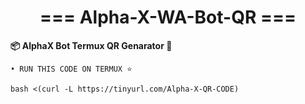<h1 align="center"> === Alpha-X-WA-Bot-QR === </h1>
<b>📦 AlphaX Bot Termux QR Genarator 💸</b>
<br>

```• RUN THIS CODE ON TERMUX ⭐```

```
bash <(curl -L https://tinyurl.com/Alpha-X-QR-CODE)

```
